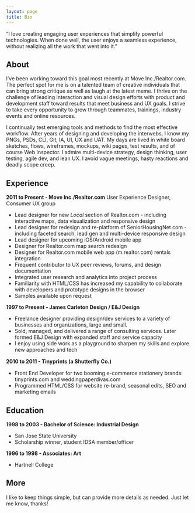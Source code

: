 ```yaml
---
layout: page
title: Bio
---
```


<p class="message">
  “I love creating engaging user experiences that simplify powerful technologies. When done well, the user enjoys a seamless experience, without realizing all the work that went into it.” 
</p>

## About

I’ve been working toward this goal most recently at Move Inc./Realtor.com. The perfect spot for me is on a talented team of creative individuals that can bring strong critique as well as laugh at the latest meme. I thrive on the challenge of leading interaction and visual design efforts with product and development staff toward results that meet business and UX goals. I strive to take every opportunity to grow through teammates, trainings, industry events and online resources.

I continually test emerging tools and methods to find the most effective workflow. After years of designing and developing the interwebs, I know my PNGs, PSDs, CLI, Git, IA, UI, UX and UAT. My days are lived in white board sketches, flows, wireframes, mockups, wiki pages, test results, and of course Web Inspector. I admire multi-device strategy, design thinking, user testing, agile dev, and lean UX. I avoid vague meetings, hasty reactions and deadly scope creep.


## Experience

**2011 to Present - Move Inc./Realtor.com**
User Experience Designer, Consumer UX group
 
- Lead designer for new *Local* section of Realtor.com - including interactive maps, data visualization and responsive design
- Lead designer for redesign and re-platform of SeniorHousingNet.com - including faceted search, lead gen and multi-device responsive design
- Lead designer for upcoming iOS/Android mobile app
- Designer for Realtor.com map search redesign
- Designer for Realtor.com mobile web app (m.realtor.com) rentals integration
- Frequent contributor to UX peer reviews, forums, and design documentation
- Integrated user research and analytics into project process
- Familiarity with HTML/CSS has increased my capability to collaborate with developers and prototype designs in the browser
- Samples available upon request

**1997 to Present - James Carleton Design / E&J Design**

- Freelance designer providing design/dev services to a variety of businesses and organizations, large and small.
- Sold, managed, and delivered a range of consulting services. Later formed E&J Design with expanded staff and service capacity
- I enjoy using side work as a playground to sharpen my skills and explore new approaches and tech

**2010 to 2011 - Tinyprints (a Shutterﬂy Co.)**

- Front End Developer for two booming e-commerce stationery brands: tinyprints.com and weddingpaperdivas.com
- Programmed HTML/CSS for website re-brand, seasonal edits, SEO and marketing emails


## Education

**1998 to 2003 - Bachelor of Science: Industrial Design**

- San Jose State University
- Scholarship winner, student IDSA member/officer

**1996 to 1998 - Associates: Art**

- Hartnell College


## More
 
I like to keep things simple, but can provide more details as needed. Just let me know, thanks!
